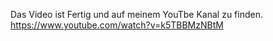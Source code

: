 Das Video ist Fertig und auf meinem YouTbe Kanal zu finden.
https://www.youtube.com/watch?v=k5TBBMzNBtM

